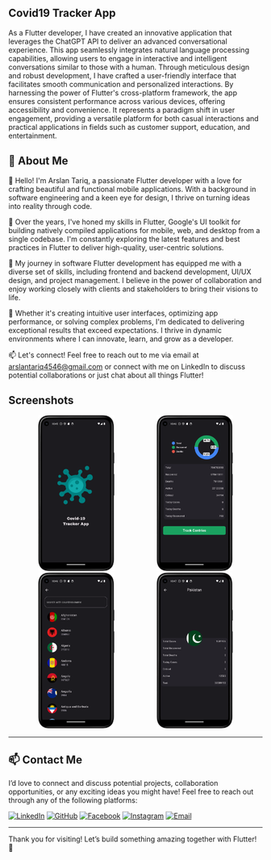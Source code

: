 ## Covid19 Tracker App

As a Flutter developer, I have created an innovative application that leverages the ChatGPT API to deliver an advanced conversational experience. This app seamlessly integrates natural language processing capabilities, allowing users to engage in interactive and intelligent conversations similar to those with a human. Through meticulous design and robust development, I have crafted a user-friendly interface that facilitates smooth communication and personalized interactions. By harnessing the power of Flutter's cross-platform framework, the app ensures consistent performance across various devices, offering accessibility and convenience. It represents a paradigm shift in user engagement, providing a versatile platform for both casual interactions and practical applications in fields such as customer support, education, and entertainment.

## 🚀 About Me
👋 Hello! I'm Arslan Tariq, a passionate Flutter developer with a love for crafting beautiful and functional mobile applications. With a background in software engineering and a keen eye for design, I thrive on turning ideas into reality through code.

🚀 Over the years, I've honed my skills in Flutter, Google's UI toolkit for building natively compiled applications for mobile, web, and desktop from a single codebase. I'm constantly exploring the latest features and best practices in Flutter to deliver high-quality, user-centric solutions.

💼 My journey in software Flutter development has equipped me with a diverse set of skills, including frontend and backend development, UI/UX design, and project management. I believe in the power of collaboration and enjoy working closely with clients and stakeholders to bring their visions to life.

🌟 Whether it's creating intuitive user interfaces, optimizing app performance, or solving complex problems, I'm dedicated to delivering exceptional results that exceed expectations. I thrive in dynamic environments where I can innovate, learn, and grow as a developer.

📫 Let's connect! Feel free to reach out to me via email at arslantariq4546@gmail.com or connect with me on LinkedIn to discuss potential collaborations or just chat about all things Flutter!


## Screenshots

<p align="center">
  <img src="https://github.com/Arslan4546/Covid-19-Tracker-App/blob/main/images/ss1.png" alt="Screenshot 1" width="30%" style="margin: 0 40px;"/>
  <img src="https://github.com/Arslan4546/Covid-19-Tracker-App/blob/main/images/ss2.png" alt="Screenshot 2" width="30%" style="margin: 0 40px;"/>
   <img src="https://github.com/Arslan4546/Covid-19-Tracker-App/blob/main/images/ss3.png" alt="Screenshot 1" width="30%" style="margin: 0 40px;"/>
  <img src="https://github.com/Arslan4546/Covid-19-Tracker-App/blob/main/images/ss4.png" alt="Screenshot 2" width="30%" style="margin: 0 40px;"/>

</p>



 ---

## 📫 Contact Me

I’d love to connect and discuss potential projects, collaboration opportunities, or any exciting ideas you might have! Feel free to reach out through any of the following platforms:

[![LinkedIn](https://img.shields.io/badge/-LinkedIn-blue?style=flat-square&logo=linkedin&logoColor=white)](https://www.linkedin.com/in/arslan4546/)
[![GitHub](https://img.shields.io/badge/-GitHub-black?style=flat-square&logo=github&logoColor=white)](https://github.com/Arslan4546)
[![Facebook](https://img.shields.io/badge/-Facebook-1877F2?style=flat-square&logo=facebook&logoColor=white)](https://www.facebook.com/Arslan4546)
[![Instagram](https://img.shields.io/badge/-Instagram-E4405F?style=flat-square&logo=instagram&logoColor=white)](https://www.instagram.com/arslantariq4546)
[![Email](https://img.shields.io/badge/-Email-D14836?style=flat-square&logo=gmail&logoColor=white)](mailto:arslantariq4546@gmail.com)

---

Thank you for visiting! Let’s build something amazing together with Flutter! 🌟 

